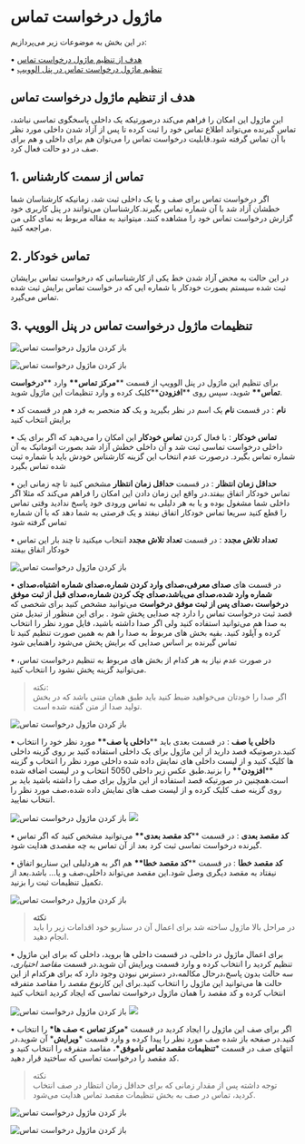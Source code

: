 # ماژول درخواست تماس

در این بخش به موضوعات زیر می‌پردازیم:

• [هدف از تنظیم ماژول درخواست تماس ](#ThePurposeOfSettingUpTheCallRequestModule)<br>
• [تنظیم ماژول درخواست تماس در پنل الوویپ ](#SettingTheCallRequestModuleInTheAlovoipPanel)<br>

## هدف از تنظیم ماژول درخواست تماس

این ماژول این امکان را فراهم می‌کند درصورتیکه یک داخلی پاسخگوی تماسی نباشد، تماس گیرنده می‌تواند اطلاع تماس خود را ثبت کرده تا پس از آزاد شدن داخلی مورد نظر با آن تماس گرفته شود.قابلیت درخواست تماس را می‌توان هم برای داخلی و هم برای صف  در دو حالت فعال کرد.

## 1. تماس از سمت کارشناس<br>
اگر درخواست تماس برای صف و یا یک داخلی ثبت شد، زمانیکه کارشناسان  شما خطشان آزاد شد با آن شماره تماس بگیرند.کارشناسان می‌توانند در پنل کاربری خود گزارش درخواست تماس خود را مشاهده کنند. میتوانید به مقاله مربوط به نمای کلی من مراجعه کنید.<br>
## 2. تماس خودکار

در این حالت به محض آزاد شدن خط یکی از کارشناسانی که درخواست تماس برایشان ثبت شده  سیستم بصورت خودکار با شماره ایی که در خواست تماس برایش ثبت شده تماس می‌گیرد.

## 3. تنظیمات ماژول درخواست تماس در پنل الوویپ 

![باز کردن ماژول درخواست تماس ](./Images/Callrequest002.png)

![باز کردن ماژول درخواست تماس ](./Images/Callrequest001.png)

برای تنظیم این ماژول در پنل الوویپ از قسمت \*\***مرکز تماس\*\*** وارد \*\***درخواست تماس\*\*** شوید، سپس روی \*\***افزودن**\*\*کلیک کرده و وارد تنظیمات این ماژول شوید. <br>

•   **نام** :	در قسمت **نام** یک اسم در نظر بگیرید و یک **کد** منحصر به فرد هم در قسمت کد برایش انتخاب کنید

• **تماس خودکار** : 	با فعال کردن **تماس خودکار** این امکان را می‌دهید که اگر برای یک داخلی درخواست تماسی ثبت شد و آن داخلی خطش آزاد شد بصورت اتوماتیک به آن شماره تماس بگیرد. درصورت عدم انتخاب این گزینه کارشناس خودش باید با شماره ثبت شده تماس بگیرد

• **حداقل زمان انتظار** : 	در قسمت **حداقل زمان انتظار** مشخص کنید تا چه زمانی این تماس خودکار اتفاق بیفتد.در واقع این زمان دادن این امکان را فراهم می‌کند که مثلا اگر داخلی شما مشغول بوده و یا به هر دلیلی به تماس ورودی خود  پاسخ ندادید وقتی تماس را قطع ‌کنید سریعا تماس خودکار اتفاق نیفتد و یک فرصتی به شما دهد که با آن شماره تماس  گرفته شود

• **تعداد تلاش مجدد** : 	در قسمت **تعداد تلاش مجدد** انتخاب میکنید تا چند بار این تماس خودکار اتفاق بیفتد

![باز کردن ماژول درخواست تماس ](./Images/Callrequest003.jpeg)

• 	در قسمت های **صدای معرفی،صدای وارد کردن شماره،صدای شماره اشتباه،صدای شماره وارد شده،صدای می‌باشد،صدای چک کردن شماره،صدای قبل از ثبت موفق درخواست ،صدای پس از ثبت موفق درخواست** می‌توانید مشخص کنید برای شخصی که قصد ثبت درخواست تماس را دارد  چه صدایی پخش شود . برای این منظور از تبدیل متن به صدا هم می‌توانید استفاده کنید ولی اگر صدا داشته باشید، فایل مورد نظر را انتخاب کرده و آپلود کنید. بقیه بخش های  مربوط  به صدا را هم به همین صورت تنظیم کنید تا تماس گیرنده بر اساس صدایی که برایش پخش می‌شود راهنمایی شود

• در صورت عدم نیاز به هر کدام از بخش های مربوط به تنظیم درخواست تماس، می‌توانید گزینه پخش نشود را انتخاب کنید.<br>

>نکته:<br>
اگر صدا را خودتان می‌خواهید ضبط کنید باید طبق همان متنی باشد که در بخش تولید صدا از متن گفته شده است.


![باز کردن ماژول درخواست تماس ](./Images/Callrequest004.png)

• **داخلی یا صف** : در قسمت بعدی باید \*\***داخلی یا صف\*\*** مورد نظر خود را انتخاب کنید.درصوتیکه قصد دارید از این ماژول برای یک داخلی استفاده کنید بر روی گزینه داخلی ها کلیک کنید و از لیست داخلی های نمایش داده شده داخلی مورد نظر را انتخاب  و گزینه \*\***افزودن\*\*** را بزنید.طبق عکس زیر داخلی 5050 انتخاب و در لیست اضافه شده است.همچنین در صورتیکه قصد استفاده از این ماژول برای صف را داشته باشید باید  بر روی گزینه صف کلیک کرده و از لیست صف های نمایش داده شده،صف مورد نظر را انتخاب نمایید.<br>



![باز کردن ماژول درخواست تماس ](./Images/Callrequest006.png)
![](./Images/Callrequest005.png)

• **کد مقصد بعدی** : در قسمت \*\***کد مقصد بعدی\*\*** می‌توانید مشخص کنید که اگر تماس گیرنده درخواست تماسی ثبت کرد بعد از آن تماس به چه مقصدی هدایت شود.<br>

• **کد مقصد خطا** : در قسمت \*\***کد مقصد خطا\*\*** هم اگر به هردلیلی این سناریو اتفاق نیفتاد به مقصد دیگری وصل شود.این مقصد می‌تواند داخلی،صف و یا... باشد.بعد از تکمیل تنظیمات ثبت را بزنید.<br>

![باز کردن ماژول درخواست تماس ](./Images/Callrequest007.png)

>**نکته**<br>
در مراحل بالا ماژول ساخته شد برای اعمال آن در سناریو خود اقدامات زیر را باید انجام دهید.<br>

•	برای اعمال ماژول در داخلی، در قسمت داخلی ها بروید، داخلی که برای این ماژول تنظیم کردید را انتخاب کرده و وارد  قسمت ویرایش آن شوید.در قسمت *مقاصد اختیاری*،  سه حالت بدون پاسخ،درحال مکالمه،در دسترس نبودن وجود دارد که برای هرکدام از این حالت ها می‌توانید این ماژول را انتخاب کنید.برای این کار*نوع مقصد* را مقاصد متفرقه انتخاب کرده و کد مقصد را همان ماژول درخواست تماسی که ایجاد کردید انتخاب کنید

![باز کردن ماژول درخواست تماس ](./Images/Callrequest009.png)
![](./Images/Callrequest008.png)

• اگر برای صف این ماژول را ایجاد کردید در قسمت \***مرکز تماس > صف ها\*** را انتخاب کنید.در صفحه باز شده صف مورد نظر را پیدا کرده و وارد قسمت \***ویرایش**\* آن شوید.در انتهای صف در قسمت \***تنظیمات مقصد تماس ناموفق\***، مقاصد متفرقه را انتخاب کنید و کد مقصد را درخواست تماسی که ساختید قرار دهید.<br>

>نکته<br>
توجه داشته پس از مقدار زمانی که برای حداقل زمان انتظار در صف انتخاب کردید، تماس در صف به بخش تنظیمات مقصد تماس هدایت می‌شود.

![باز کردن ماژول درخواست تماس ](./Images/Callrequest0010.png)

![باز کردن ماژول درخواست تماس ](./Images/Callrequest0011.png)
